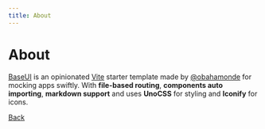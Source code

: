 ```yaml
---
title: About
---
```

# About

[BaseUI](https://github.com/obahamonde/base_ui) is an opinionated [Vite](https://github.com/vitejs/vite) starter template made by [@obahamonde](https://github.com/obahamonde) for mocking apps swiftly. With **file-based routing**, **components auto importing**, **markdown support** and uses **UnoCSS** for styling and **Iconify** for icons.

<a href="/" class="btn-del">Back</a>
